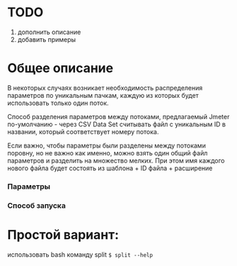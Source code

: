 # TODO
1. дополнить описание
2. добавить примеры

# Общее описание
В некоторых случаях возникает необходимость распределения параметров по уникальным пачкам, каждую из которых будет использовать только один поток.

Способ разделения параметров между потоками, предлагаемый Jmeter по-умолчанию - через CSV Data Set считывать файл с уникальным ID в названии, который соответствует номеру потока.

Если важно, чтобы параметры были разделены между потоками поровну, но не важно как именно, можно взять один общий файл параметров и разделить на множество мелких. При этом имя каждого нового файла будет состоять из шаблона + ID файла + расширение

### Параметры

### Способ запуска


# Простой вариант:
использовать bash команду split `$ split --help`

